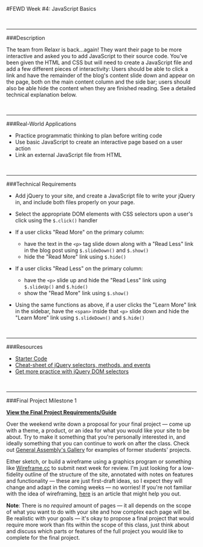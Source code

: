 #FEWD Week #4: JavaScript Basics

<br>

---


###Description 

The team from Relaxr is back...again! They want their page to be more interactive and asked you to add JavaScript to their source code. You've been given the HTML and CSS but will need to create a JavaScript file and add a few different pieces of interactivity:  Users should be able to click a link and have the remainder of the blog's content slide down and appear on the page, both on the main content column and the side bar; users should also be able hide the content when they are finished reading. See a detailed technical explanation below.


<br>

---


###Real-World Applications


- Practice programmatic thinking to plan before writing code
- Use basic JavaScript to create an interactive page based on a user action
- Link an external JavaScript file from HTML


<br>

---


###Technical Requirements 

- Add jQuery to your site, and create a JavaScript file to write your jQuery in, and include both files properly on your page.
- Select the appropriate DOM elements with CSS selectors upon a user's click using the ```$.click()``` handler
- If a user clicks "Read More" on the primary column:

  - have the text in the ```<p>``` tag slide down along with a "Read Less" link in the blog post using  ```$.slideDown()``` and ```$.show()```
  - hide the "Read More" link using ```$.hide()```

- If a user clicks "Read Less" on the primary column:

  - have the ```<p>``` slide up and hide the "Read Less" link using  ```$.slideUp()``` and ```$.hide()```
  - show the "Read More" link using ```$.show()```

- Using the same functions as above, if a user clicks the "Learn More" link in the sidebar, have the ```<span>``` inside that ```<p>``` slide down and hide the "Learn More" link using ```$.slideDown()``` and ```$.hide()```



<br>

---

###Resources

- [Starter Code](starter_code)
- [Cheat-sheet of jQuery selectors, methods, and events](http://oscarotero.com/jquery/)
- [Get more practice with jQuery DOM selectors](jquery_dom_selector_practice)


<br>

---

###Final Project Milestone 1

**[View the Final Project Requirements/Guide](https://github.com/GA-Chicago-FEWD6/Final_Project/blob/master/final_project_requirements.md)**

Over the weekend write down a proposal for your final project — come up with a theme, a product, or an idea for what you would like your site to be about. Try to make it something that you're personally interested in, and ideally something that you can continue to work on after the class. Check out [General Assembly's Gallery](https://gallery.generalassemb.ly/FEWD?metro=) for examples of former students' projects.

Either sketch, or build a wireframe using a graphics program or something like [Wireframe.cc](https://wireframe.cc/) to submit next week for review. I'm just looking for a low-fidelity outline of the structure of the site, annotated with notes on features and functionality — these are just first-draft ideas, so I expect they will change and adapt in the coming weeks — no worries! If you're not familiar with the idea of wireframing, [here](http://webdesign.tutsplus.com/articles/a-beginners-guide-to-wireframing--webdesign-7399) is an article that might help you out.

**Note**: There is no _required_ amount of pages — it all depends on the scope of what you want to do with your site and how complex each page will be. Be realistic with your goals — it's okay to propose a final project that would require more work than fits within the scope of this class, just think about and discuss which parts or features of the full project you would like to complete for the final project.
